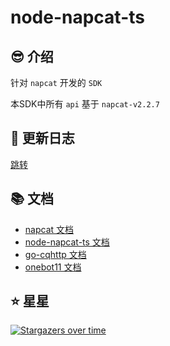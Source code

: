 # node-napcat-ts

## 😎 介绍

针对 `napcat` 开发的 `SDK`

本SDK中所有 `api` 基于 `napcat-v2.2.7`

## 🎉 更新日志

[跳转](./CHANGELOG.md)

## 📚 文档

- [napcat 文档](https://napneko.github.io/)
- [node-napcat-ts 文档](https://blog.huankong.top/docs/node-napcat-ts/)
- [go-cqhttp 文档](https://docs.go-cqhttp.org/)
- [onebot11 文档](https://github.com/botuniverse/onebot-11/)

## ⭐ 星星

[![Stargazers over time](https://starchart.cc/huankong233/node-napcat-ts.svg)](https://starchart.cc/huankong233/node-napcat-ts)
